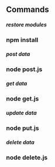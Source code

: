 ## Commands

##### restore modules
### npm install

##### post data
### node post.js

##### get data
### node get.js

##### update data
### node put.js

##### delete data
### node delete.js